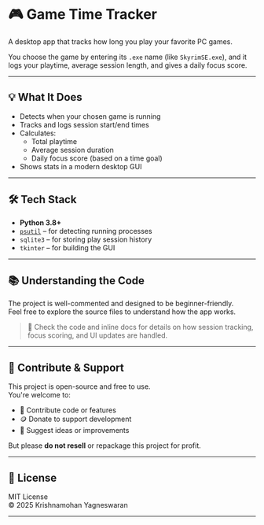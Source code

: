 # 🎮 Game Time Tracker

A desktop app that tracks how long you play your favorite PC games.

You choose the game by entering its `.exe` name (like `SkyrimSE.exe`), and it logs your playtime, average session length, and gives a daily focus score.

---

## 💡 What It Does

- Detects when your chosen game is running
- Tracks and logs session start/end times
- Calculates:
  - Total playtime
  - Average session duration
  - Daily focus score (based on a time goal)
- Shows stats in a modern desktop GUI

---

## 🛠 Tech Stack

- **Python 3.8+**
- [`psutil`](https://pypi.org/project/psutil/) – for detecting running processes
- `sqlite3` – for storing play session history
- `tkinter` – for building the GUI

---

## 📚 Understanding the Code

The project is well-commented and designed to be beginner-friendly.  
Feel free to explore the source files to understand how the app works.

> 📌 Check the code and inline docs for details on how session tracking, focus scoring, and UI updates are handled.

---

## 🤝 Contribute & Support

This project is open-source and free to use.  
You're welcome to:

- 🔧 Contribute code or features
- 🪙 Donate to support development
- 🧠 Suggest ideas or improvements

But please **do not resell** or repackage this project for profit.

---

## 📄 License

MIT License  
© 2025 Krishnamohan Yagneswaran

---
